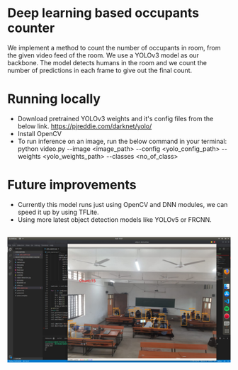 # Deep learning based occupants counter
We implement a method to count the number of occupants in room, from the given video feed of the room. We use a YOLOv3 model as our backbone. The model detects humans in the room and we count the number of predictions in each frame to give out the final count.

# Running locally
* Download pretrained YOLOv3 weights and it's config files from the below link.
https://pjreddie.com/darknet/yolo/
* Install OpenCV
* To run inference on an image, run the below command in your terminal:
python video.py --image <image_path> --config <yolo_config_path> --weights <yolo_weights_path> --classes <no_of_class>

# Future improvements
* Currently this model runs just using OpenCV and DNN modules, we can speed it up by using TFLite.
* Using more latest object detection models like YOLOv5 or FRCNN.
<br>
<img src="result.jpeg">
<br>
